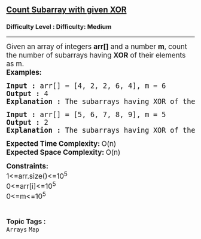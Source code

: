 <h2><a href="https://www.geeksforgeeks.org/problems/count-subarray-with-given-xor/0">Count Subarray with given XOR</a></h2><h3>Difficulty Level : Difficulty: Medium</h3><hr><div class="problems_problem_content__Xm_eO"><p><span style="font-size: 14pt;">Given an array of integers <strong>arr[]</strong> and a number <strong>m</strong>, count the number of subarrays having <strong>XOR</strong> of their elements as m.</span><br><span style="font-size: 14pt;"><strong>Examples:&nbsp;<br></strong></span></p>
<pre><span style="font-size: 14pt;"><strong>Input :</strong> arr[] = [4, 2, 2, 6, 4], m = 6</span><br><span style="font-size: 14pt;"><strong>Output :</strong> 4</span><br><span style="font-size: 14pt;"><strong>Explanation :</strong> The subarrays having XOR of their elements as 6 are [4, 2], [4, 2, 2, 6, 4], [2, 2, 6], and [6]. Hence, the answer is 4.</span></pre>
<pre><span style="font-size: 14pt;"><strong>Input :</strong> arr[] = [5, 6, 7, 8, 9], m = 5</span><br><span style="font-size: 14pt;"><strong>Output :</strong> 2</span><br><span style="font-size: 14pt;"><strong>Explanation :</strong> The subarrays having XOR of their elements as 5 are [5] and [5, 6, 7, 8, 9]. Hence, the answer is 2.</span></pre>
<p><span style="font-size: 14pt;"><strong>Expected Time Complexity: </strong>O(n)</span><br><span style="font-size: 14pt;"><strong>Expected Space Complexity: </strong>O(n)</span></p>
<p><span style="font-size: 14pt;"><strong>Constraints:<br></strong>1&lt;=arr.size()&lt;=10<sup>5</sup></span><br><span style="font-size: 14pt;">0&lt;=arr[i]&lt;=10<sup>5<br></sup>0&lt;=m&lt;=10<sup>5</sup></span></p></div><br><p><span style=font-size:18px><strong>Topic Tags : </strong><br><code>Arrays</code>&nbsp;<code>Map</code>&nbsp;